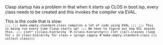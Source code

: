 Clasp startup has a problem in that when it starts up CLOS in boot.lsp, every class needs to be created and this invokes the compiler via EVAL.

This is the code that is slow:
<code>
`;;;
;;; make-empty-standard-class compiles a lot of code using EVAL
;;;
;;; This is being run every time Clasp starts up!
;;; We have to figure out how ECL avoids this.
;;;
(let* ((class-hierarchy '#.+class-hierarchy+))
  (let ((all-classes (loop for c in class-hierarchy
			for class = (progn
				      (apply #'make-empty-standard-class c))
			collect class)))
`
